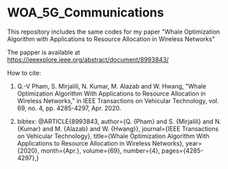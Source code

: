 # WOA_5G_Communications
This repository includes the same codes for my paper "Whale Optimization Algorithm with Applications to Resource Allocation in Wireless Networks"

The papper is available at https://ieeexplore.ieee.org/abstract/document/8993843/

How to cite: 
1. Q.-V Pham, S. Mirjalili, N. Kumar, M. Alazab and W. Hwang, "Whale Optimization Algorithm With Applications to Resource Allocation in Wireless Networks," in IEEE Transactions on Vehicular Technology, vol. 69, no. 4, pp. 4285-4297, Apr. 2020.

2. bibtex: @ARTICLE{8993843,  author={Q. {Pham} and S. {Mirjalili} and N. {Kumar} and M. {Alazab} and W. {Hwang}},  journal={IEEE Transactions on Vehicular Technology},  title={Whale Optimization Algorithm With Applications to Resource Allocation in Wireless Networks},   year={2020},  month={Apr.},  volume={69},  number={4},  pages={4285-4297},}


